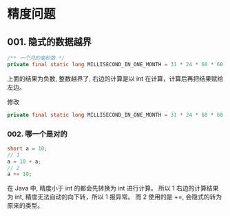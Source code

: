 # 精度问题

## 001. 隐式的数据越界
```java
/** 一个月的毫秒数 */
private final static long MILLISECOND_IN_ONE_MONTH = 31 * 24 * 60 * 60 * 1000;
```

上面的结果为负数, 整数越界了, 右边的计算是以 int 在计算，计算后再把结果赋给左边。

修改
```java
private final static long MILLISECOND_IN_ONE_MONTH = 31 * 24 * 60 * 60 * 1000L;
```

### 002. 哪一个是对的
```java
short a = 10;
// 1
a = 10 + a;
// 2
a += 10;
```
在 Java 中, 精度小于 int 的都会先转换为 int 进行计算。 所以 1 右边的计算结果为 int, 精度无法自动的向下转，所以 1 报异常。 而 2 使用的是 +=, 会隐式的转为原来的类型。
